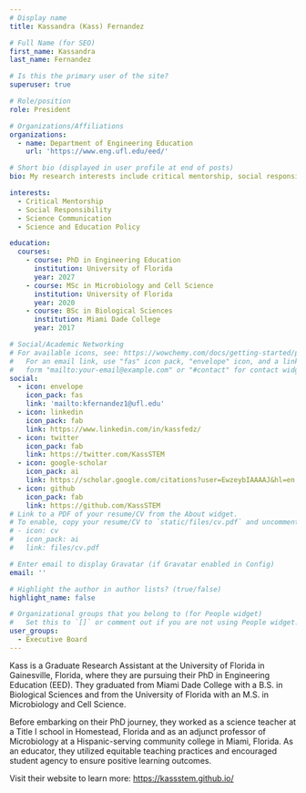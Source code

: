 ```yaml
---
# Display name
title: Kassandra (Kass) Fernandez

# Full Name (for SEO)
first_name: Kassandra
last_name: Fernandez

# Is this the primary user of the site?
superuser: true

# Role/position
role: President

# Organizations/Affiliations
organizations:
  - name: Department of Engineering Education
    url: 'https://www.eng.ufl.edu/eed/'

# Short bio (displayed in user profile at end of posts)
bio: My research interests include critical mentorship, social responsibility, science communication, and science and education policy.

interests:
  - Critical Mentorship
  - Social Responsibility
  - Science Communication
  - Science and Education Policy

education:
  courses:
    - course: PhD in Engineering Education
      institution: University of Florida
      year: 2027
    - course: MSc in Microbiology and Cell Science
      institution: University of Florida
      year: 2020
    - course: BSc in Biological Sciences
      institution: Miami Dade College
      year: 2017

# Social/Academic Networking
# For available icons, see: https://wowchemy.com/docs/getting-started/page-builder/#icons
#   For an email link, use "fas" icon pack, "envelope" icon, and a link in the
#   form "mailto:your-email@example.com" or "#contact" for contact widget.
social:
  - icon: envelope
    icon_pack: fas
    link: 'mailto:kfernandez1@ufl.edu'
  - icon: linkedin
    icon_pack: fab
    link: https://www.linkedin.com/in/kassfedz/
  - icon: twitter
    icon_pack: fab
    link: https://twitter.com/KassSTEM
  - icon: google-scholar
    icon_pack: ai
    link: https://scholar.google.com/citations?user=EwzeybIAAAAJ&hl=en
  - icon: github
    icon_pack: fab
    link: https://github.com/KassSTEM
# Link to a PDF of your resume/CV from the About widget.
# To enable, copy your resume/CV to `static/files/cv.pdf` and uncomment the lines below.
# - icon: cv
#   icon_pack: ai
#   link: files/cv.pdf

# Enter email to display Gravatar (if Gravatar enabled in Config)
email: ''

# Highlight the author in author lists? (true/false)
highlight_name: false

# Organizational groups that you belong to (for People widget)
#   Set this to `[]` or comment out if you are not using People widget.
user_groups:
  - Executive Board
---
```


Kass is a Graduate Research Assistant at the University of Florida in Gainesville, Florida, where they are pursuing their PhD in Engineering Education (EED). They graduated from Miami Dade College with a B.S. in Biological Sciences and from the University of Florida with an M.S. in Microbiology and Cell Science.

Before embarking on their PhD journey, they worked as a science teacher at a Title I school in Homestead, Florida and as an adjunct professor of Microbiology at a Hispanic-serving community college in Miami, Florida. As an educator, they utilized equitable teaching practices and encouraged student agency to ensure positive learning outcomes.

Visit their website to learn more: https://kassstem.github.io/
